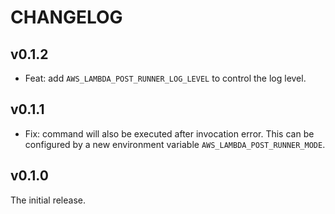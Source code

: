 # CHANGELOG

## v0.1.2

- Feat: add `AWS_LAMBDA_POST_RUNNER_LOG_LEVEL` to control the log level.

## v0.1.1

- Fix: command will also be executed after invocation error. This can be configured by a new environment variable `AWS_LAMBDA_POST_RUNNER_MODE`.

## v0.1.0

The initial release.
